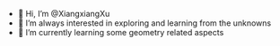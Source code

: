 - 👋 Hi, I’m @XiangxiangXu
- 👀 I’m always interested in exploring and learning from the unknowns
- 🌱 I’m currently learning some geometry related aspects

<!---
XiangxiangXu/XiangxiangXu is a ✨ special ✨ repository because its `README.md` (this file) appears on your GitHub profile.
You can click the Preview link to take a look at your changes.
--->
